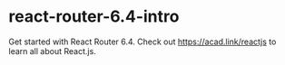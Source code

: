 # react-router-6.4-intro
Get started with React Router 6.4. Check out https://acad.link/reactjs to learn all about React.js.

